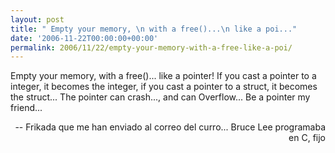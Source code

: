 ```yaml
---
layout: post
title: " Empty your memory, \n with a free()...\n like a poi..."
date: '2006-11-22T00:00:00+00:00'
permalink: 2006/11/22/empty-your-memory-with-a-free-like-a-poi/
---
```

<p class="frase"> Empty your memory, 
 with a free()...
 like a pointer!
 If you cast a pointer to a integer,
 it becomes the integer,
 if you cast a pointer to a struct,
 it becomes the struct...
 The pointer can crash...,
 and can Overflow...
 Be a pointer my friend...</p><p align="right">-- Frikada que me han enviado al correo del curro... Bruce Lee programaba en C, fijo</p>
